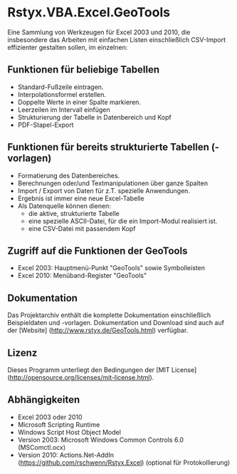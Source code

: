 Rstyx.VBA.Excel.GeoTools
========================

Eine Sammlung von Werkzeugen für Excel 2003 und 2010, die insbesondere das Arbeiten mit einfachen Listen einschließlich CSV-Import effizienter gestalten sollen, im einzelnen:


Funktionen für beliebige Tabellen
---------------------------------
 - Standard-Fußzeile eintragen.
 - Interpolationsformel erstellen.
 - Doppelte Werte in einer Spalte markieren.
 - Leerzeilen im Intervall einfügen
 - Strukturierung der Tabelle in Datenbereich und Kopf
 - PDF-Stapel-Export

Funktionen für bereits strukturierte Tabellen (-vorlagen)
---------------------------------------------------------
 - Formatierung des Datenbereiches.
 - Berechnungen oder/und Textmanipulationen über ganze Spalten
 - Import / Export von Daten für z.T. spezielle Anwendungen.
 - Ergebnis ist immer eine neue Excel-Tabelle
 - Als Datenquelle können dienen:
   - die aktive, strukturierte Tabelle
   - eine spezielle ASCII-Datei, für die ein Import-Modul realisiert ist.
   - eine CSV-Datei mit passendem Kopf

Zugriff auf die Funktionen der GeoTools
---------------------------------------
 - Excel 2003: Hauptmenü-Punkt "GeoTools" sowie Symbolleisten
 - Excel 2010: Menüband-Register "GeoTools"

Dokumentation
-------------
Das Projektarchiv enthält die komplette Dokumentation einschließlich Beispieldaten und -vorlagen.
Dokumentation und Download sind auch auf der [Website] (http://www.rstyx.de/GeoTools.html) verfügbar.

Lizenz
-------
 Dieses Programm unterliegt den Bedingungen der [MIT License] (http://opensource.org/licenses/mit-license.html).

Abhängigkeiten
--------------
 - Excel 2003 oder 2010
 - Microsoft Scripting Runtime
 - Windows Script Host Object Model
 - Version 2003: Microsoft Windows Common Controls 6.0 (MSComctl.ocx)
 - Version 2010: Actions.Net-AddIn (https://github.com/rschwenn/Rstyx.Excel) (optional für Protokollierung)
